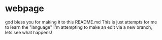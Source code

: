 # webpage
god bless you for making it to this README.md
This is just attempts for me to learn the "language"
I'm attempting to make an edit via a new branch, lets see what happens!
